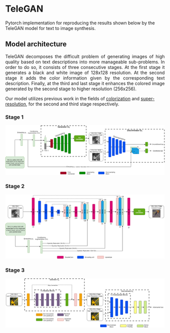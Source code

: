 <h1>TeleGAN</h1>

Pytorch implementation for reproducing the results shown below by the TeleGAN model for text to image synthesis.

<h2>Model architecture</h2>

<p align="justify">TeleGAN decomposes the difficult problem of generating images of high quality based on text descriptions into more manageable sub-problems.
In order to do so, it consists of three consecutive stages. At the first stage it generates a black and white image of 128x128 resolution. At the
second stage it adds the color information given by the corresponding text description. Finally, at the third and last stage it enhances the colored
image generated by the second stage to higher resolution (256x256).</p>

Our model utilizes previous work in the fields of <a href="https://arxiv.org/abs/1803.05400">colorization</a> and <a href="https://arxiv.org/abs/1609.04802">super-resolution</a>, for the second and third stage respectively.

<h3>Stage 1</h3>
<img src="images/Stage1.jpg"></img>

<h3>Stage 2</h3>
<img src="images/Stage2.jpg"></img>

<h3>Stage 3</h3>
<img src="images/Stage3.jpg"></img>
